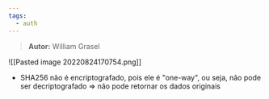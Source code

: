 ```yaml
---
tags:
  - auth
---
```

>**Autor:** William Grasel

![[Pasted image 20220824170754.png]]

- SHA256 não é encriptografado, pois ele é "one-way", ou seja, não pode ser decriptografado => não pode retornar os dados originais